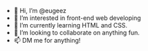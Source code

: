 - 👋 Hi, I’m @eugeez
- 👀 I’m interested in front-end web developing
- 🌱 I’m currently learning HTML and CSS.
- 💞️ I’m looking to collaborate on anything fun.
- 📫 DM me for anything!

<!---
eugeez/eugeez is a ✨ special ✨ repository because its `README.md` (this file) appears on your GitHub profile.
You can click the Preview link to take a look at your changes.
--->
